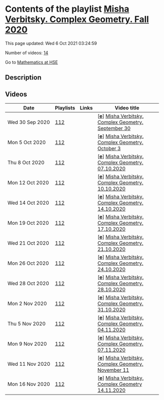# Contents of the playlist [Misha Verbitsky. Complex Geometry. Fall 2020](https://www.youtube.com/playlist?list=PLq3E5oubNNoCDKWYoab-IswAwdFagE_hp)

This page updated: Wed 6 Oct 2021 03:24:59

Number of videos: [14](#videos)

Go to [Mathematics at HSE](../README.md)

## Description



## Videos

|Date|Playlists|Links|Video title|
|---|---|---|---|
| Wed&nbsp;30&nbsp;Sep&nbsp;2020 | [112](../playlists/112 "Misha Verbitsky. Complex Geometry. Fall 2020") |  | [[**e**](https://studio.youtube.com/video/VpHpyXv-xbw/edit "Edit")] [Misha Verbitsky. Complex Geometry. September 30](https://www.youtube.com/watch?v=VpHpyXv-xbw&list=PLq3E5oubNNoCDKWYoab-IswAwdFagE_hp) |
| Mon&nbsp;5&nbsp;Oct&nbsp;2020 | [112](../playlists/112 "Misha Verbitsky. Complex Geometry. Fall 2020") |  | [[**e**](https://studio.youtube.com/video/q0UaVI3v10o/edit "Edit")] [Misha Verbitsky. Complex Geometry. October 3](https://www.youtube.com/watch?v=q0UaVI3v10o&list=PLq3E5oubNNoCDKWYoab-IswAwdFagE_hp) |
| Thu&nbsp;8&nbsp;Oct&nbsp;2020 | [112](../playlists/112 "Misha Verbitsky. Complex Geometry. Fall 2020") |  | [[**e**](https://studio.youtube.com/video/qp_VDYy6AWM/edit "Edit")] [Misha Verbitsky. Complex Geometry. 07.10.2020](https://www.youtube.com/watch?v=qp_VDYy6AWM&list=PLq3E5oubNNoCDKWYoab-IswAwdFagE_hp) |
| Mon&nbsp;12&nbsp;Oct&nbsp;2020 | [112](../playlists/112 "Misha Verbitsky. Complex Geometry. Fall 2020") |  | [[**e**](https://studio.youtube.com/video/AoP5h8glw6E/edit "Edit")] [Misha Verbitsky. Complex Geometry. 10.10.2020](https://www.youtube.com/watch?v=AoP5h8glw6E&list=PLq3E5oubNNoCDKWYoab-IswAwdFagE_hp) |
| Wed&nbsp;14&nbsp;Oct&nbsp;2020 | [112](../playlists/112 "Misha Verbitsky. Complex Geometry. Fall 2020") |  | [[**e**](https://studio.youtube.com/video/3CG-OZ0fQV8/edit "Edit")] [Misha Verbitsky. Complex Geometry. 14.10.2020](https://www.youtube.com/watch?v=3CG-OZ0fQV8&list=PLq3E5oubNNoCDKWYoab-IswAwdFagE_hp) |
| Mon&nbsp;19&nbsp;Oct&nbsp;2020 | [112](../playlists/112 "Misha Verbitsky. Complex Geometry. Fall 2020") |  | [[**e**](https://studio.youtube.com/video/BWyuj5NmBOA/edit "Edit")] [Misha Verbitsky. Complex Geometry. 17.10.2020](https://www.youtube.com/watch?v=BWyuj5NmBOA&list=PLq3E5oubNNoCDKWYoab-IswAwdFagE_hp) |
| Wed&nbsp;21&nbsp;Oct&nbsp;2020 | [112](../playlists/112 "Misha Verbitsky. Complex Geometry. Fall 2020") |  | [[**e**](https://studio.youtube.com/video/Mh0bSiivBVQ/edit "Edit")] [Misha Verbitsky. Complex Geometry. 21.10.2020](https://www.youtube.com/watch?v=Mh0bSiivBVQ&list=PLq3E5oubNNoCDKWYoab-IswAwdFagE_hp) |
| Mon&nbsp;26&nbsp;Oct&nbsp;2020 | [112](../playlists/112 "Misha Verbitsky. Complex Geometry. Fall 2020") |  | [[**e**](https://studio.youtube.com/video/7B17Hq8PkJ8/edit "Edit")] [Misha Verbitsky. Complex Geometry. 24.10.2020](https://www.youtube.com/watch?v=7B17Hq8PkJ8&list=PLq3E5oubNNoCDKWYoab-IswAwdFagE_hp) |
| Wed&nbsp;28&nbsp;Oct&nbsp;2020 | [112](../playlists/112 "Misha Verbitsky. Complex Geometry. Fall 2020") |  | [[**e**](https://studio.youtube.com/video/-62uPCE_v-k/edit "Edit")] [Misha Verbitsky. Complex Geometry. 28.10.2020](https://www.youtube.com/watch?v=-62uPCE_v-k&list=PLq3E5oubNNoCDKWYoab-IswAwdFagE_hp) |
| Mon&nbsp;2&nbsp;Nov&nbsp;2020 | [112](../playlists/112 "Misha Verbitsky. Complex Geometry. Fall 2020") |  | [[**e**](https://studio.youtube.com/video/yYARrgn4qNI/edit "Edit")] [Misha Verbitsky. Complex Geometry. 31.10.2020](https://www.youtube.com/watch?v=yYARrgn4qNI&list=PLq3E5oubNNoCDKWYoab-IswAwdFagE_hp) |
| Thu&nbsp;5&nbsp;Nov&nbsp;2020 | [112](../playlists/112 "Misha Verbitsky. Complex Geometry. Fall 2020") |  | [[**e**](https://studio.youtube.com/video/awoNgVEPmuc/edit "Edit")] [Misha Verbitsky. Complex Geometry. 04.11.2020](https://www.youtube.com/watch?v=awoNgVEPmuc&list=PLq3E5oubNNoCDKWYoab-IswAwdFagE_hp) |
| Mon&nbsp;9&nbsp;Nov&nbsp;2020 | [112](../playlists/112 "Misha Verbitsky. Complex Geometry. Fall 2020") |  | [[**e**](https://studio.youtube.com/video/kZ9n7sl9tpk/edit "Edit")] [Misha Verbitsky. Complex Geometry. 07.11.2020](https://www.youtube.com/watch?v=kZ9n7sl9tpk&list=PLq3E5oubNNoCDKWYoab-IswAwdFagE_hp) |
| Wed&nbsp;11&nbsp;Nov&nbsp;2020 | [112](../playlists/112 "Misha Verbitsky. Complex Geometry. Fall 2020") |  | [[**e**](https://studio.youtube.com/video/_PlSp2Ea2kc/edit "Edit")] [Misha Verbitsky. Complex Geometry. November 11](https://www.youtube.com/watch?v=_PlSp2Ea2kc&list=PLq3E5oubNNoCDKWYoab-IswAwdFagE_hp) |
| Mon&nbsp;16&nbsp;Nov&nbsp;2020 | [112](../playlists/112 "Misha Verbitsky. Complex Geometry. Fall 2020") |  | [[**e**](https://studio.youtube.com/video/5n-jF03OOGQ/edit "Edit")] [Misha Verbitsky. Complex Geometry 14.11.2020](https://www.youtube.com/watch?v=5n-jF03OOGQ&list=PLq3E5oubNNoCDKWYoab-IswAwdFagE_hp) |
